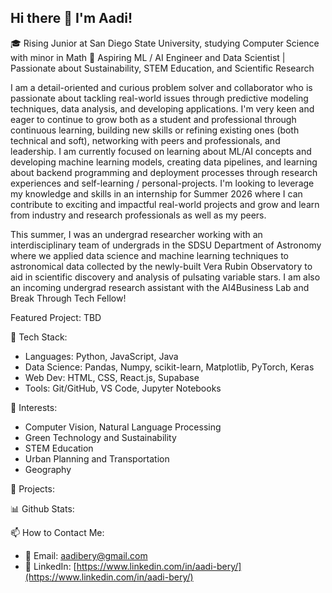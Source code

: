 ## Hi there 👋 I'm Aadi!
🎓 Rising Junior at San Diego State University, studying Computer Science with minor in Math
🌱 Aspiring ML / AI Engineer and Data Scientist | Passionate about Sustainability, STEM Education, and Scientific Research

I am a detail-oriented and curious problem solver and collaborator who is passionate about tackling real-world issues through predictive modeling techniques, data analysis, and developing applications. I'm very keen and eager to continue to grow both as a student and professional through continuous learning, building new skills or refining existing ones (both technical and soft), networking with peers and professionals, and leadership. I am currently focused on learning about ML/AI concepts and developing machine learning models, creating data pipelines, and learning about backend programming and deployment processes through research experiences and self-learning / personal-projects. I'm looking to leverage my knowledge and skills in an internship for Summer 2026 where I can contribute to exciting and impactful real-world projects and grow and learn from industry and research professionals as well as my peers. 

This summer, I was an undergrad researcher working with an interdisciplinary team of undergrads in the SDSU Department of Astronomy where we applied data science and machine learning techniques to astronomical data collected by the newly-built Vera Rubin Observatory to aid in scientific discovery and analysis of pulsating variable stars. I am also an incoming undergrad research assistant with the AI4Business Lab and Break Through Tech Fellow!

Featured Project: TBD 




🤖 Tech Stack:
- Languages: Python, JavaScript, Java
- Data Science: Pandas, Numpy, scikit-learn, Matplotlib, PyTorch, Keras
- Web Dev: HTML, CSS, React.js, Supabase
- Tools: Git/GitHub, VS Code, Jupyter Notebooks

🧠 Interests:
- Computer Vision, Natural Language Processing
- Green Technology and Sustainability
- STEM Education
- Urban Planning and Transportation
- Geography

🚀 Projects: 



📊 Github Stats: 

📫 How to Contact Me:
- 📧 Email: aadibery@gmail.com
- 🔗 LinkedIn: [https://www.linkedin.com/in/aadi-bery/](https://www.linkedin.com/in/aadi-bery/)
